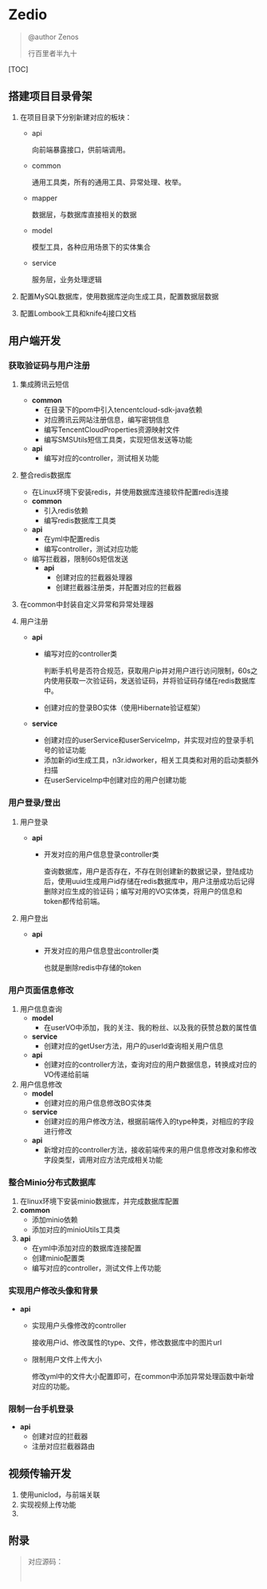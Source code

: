 # Zedio

> @author	Zenos
>
> 行百里者半九十

[TOC]

## 搭建项目目录骨架

1. 在项目目录下分别新建对应的板块：

   - api

     向前端暴露接口，供前端调用。

   - common

     通用工具类，所有的通用工具、异常处理、枚举。

   - mapper

     数据层，与数据库直接相关的数据

   - model

     模型工具，各种应用场景下的实体集合

   - service

     服务层，业务处理逻辑

2. 配置MySQL数据库，使用数据库逆向生成工具，配置数据层数据

3. 配置Lombook工具和knife4j接口文档

## 用户端开发

### 获取验证码与用户注册

1. 集成腾讯云短信

   - **common**
     - 在目录下的pom中引入tencentcloud-sdk-java依赖
     - 对应腾讯云网站注册信息，编写密钥信息
     - 编写TencentCloudProperties资源映射文件
     - 编写SMSUtils短信工具类，实现短信发送等功能
   - **api**
     - 编写对应的controller，测试相关功能

2. 整合redis数据库

   - 在Linux环境下安装redis，并使用数据库连接软件配置redis连接
   - **common**
     - 引入redis依赖
     - 编写redis数据库工具类
   - **api**
     - 在yml中配置redis
     - 编写controller，测试对应功能
   - 编写拦截器，限制60s短信发送
     - **api**
       - 创建对应的拦截器处理器
       - 创建拦截器注册类，并配置对应的拦截器

3. 在common中封装自定义异常和异常处理器

4. 用户注册

   - **api**

     - 编写对应的controller类

       判断手机号是否符合规范，获取用户ip并对用户进行访问限制，60s之内使用获取一次验证码，发送验证码，并将验证码存储在redis数据库中。

     - 创建对应的登录BO实体（使用Hibernate验证框架）

   - **service**

     - 创建对应的userService和userServiceImp，并实现对应的登录手机号的验证功能
     - 添加新的id生成工具，n3r.idworker，相关工具类和对用的启动类额外扫描
     - 在userServiceImp中创建对应的用户创建功能

### 用户登录/登出

1. 用户登录

   - **api**

     - 开发对应的用户信息登录controller类

       查询数据库，用户是否存在，不存在则创建新的数据记录，登陆成功后，使用uuid生成用户id存储在redis数据库中，用户注册成功后记得删除对应生成的验证码；编写对用的VO实体类，将用户的信息和token都传给前端。

2. 用户登出

   - **api**

     - 开发对应的用户信息登出controller类

       也就是删除redis中存储的token

### 用户页面信息修改

1. 用户信息查询
   - **model**
     - 在userVO中添加，我的关注、我的粉丝、以及我的获赞总数的属性值
   - **service**
     - 创建对应的getUser方法，用户的userId查询相关用户信息
   - **api**
     - 创建对应的controller方法，查询对应的用户数据信息，转换成对应的VO传递给前端
2. 用户信息修改
   - **model**
     - 创建对应的用户信息修改BO实体类
   - **service**
     - 创建对应的用户修改方法，根据前端传入的type种类，对相应的字段进行修改
   - **api**
     - 新增对应的controller方法，接收前端传来的用户信息修改对象和修改字段类型，调用对应方法完成相关功能

### 整合Minio分布式数据库

1. 在linux环境下安装minio数据库，并完成数据库配置
2. **common**
   - 添加minio依赖
   - 添加对应的minioUtils工具类
3. **api**
   - 在yml中添加对应的数据库连接配置
   - 创建minio配置类
   - 编写对应的controller，测试文件上传功能

### 实现用户修改头像和背景

- **api**

  - 实现用户头像修改的controller

    接收用户id、修改属性的type、文件，修改数据库中的图片url

  - 限制用户文件上传大小

    修改yml中的文件大小配置即可，在common中添加异常处理函数中新增对应的功能。

### 限制一台手机登录

- **api**
  - 创建对应的拦截器
  - 注册对应拦截器路由

## 视频传输开发

1. 使用uniclod，与前端关联
2. 实现视频上传功能
3. 











































## 附录

> 对应源码：
>
> ​                                